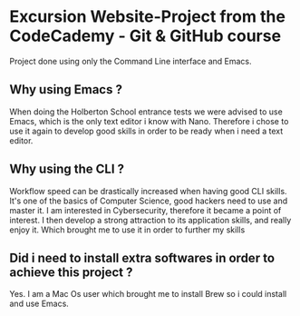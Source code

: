 # Excursion Website-Project from the CodeCademy - Git & GitHub course

Project done using only the Command Line interface and Emacs.

## Why using Emacs ?

When doing the Holberton School entrance tests we were advised to use Emacs, which is the only text editor i know with Nano.
Therefore i chose to use it again to develop good skills in order to be ready when i need a text editor.

## Why using the CLI ?

Workflow speed can be drastically increased when having good CLI skills. 
It's one of the basics of Computer Science, good hackers need to use and master it. I am interested in Cybersecurity, therefore it became a point of interest. 
I then develop a strong attraction to its application skills, and really enjoy it.
Which brought me to use it in order to further my skills

## Did i need to install extra softwares in order to achieve this project ?

Yes. I am a Mac Os user which brought me to install Brew so i could install and use Emacs.
